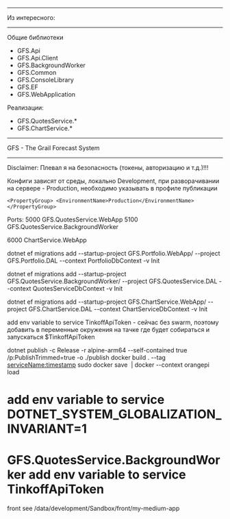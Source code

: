 ***
Из интересного:
*** 
Общие библиотеки
- GFS.Api
- GFS.Api.Client
- GFS.BackgroundWorker
- GFS.Common
- GFS.ConsoleLibrary
- GFS.EF
- GFS.WebApplication

Реализации:
- GFS.QuotesService.*
- GFS.ChartService.*

***
GFS - The Grail Forecast System
***

Disclaimer: Плевал я на безопасность (токены, авторизацию и т.д.)!!!

Конфиги зависят от среды, локально Development, при разворачивании на сервере - Production, необходимо указывать в профиле публикации

``
<PropertyGroup>
<EnvironmentName>Production</EnvironmentName>
</PropertyGroup>
``

Ports:
5000 GFS.QuotesService.WebApp
5100 GFS.QuotesService.BackgroundWorker

6000 ChartService.WebApp


dotnet ef migrations add --startup-project GFS.Portfolio.WebApp/ --project GFS.Portfolio.DAL --context PortfolioDbContext -v Init

dotnet ef migrations add --startup-project GFS.QuotesService.BackgroundWorker/ --project GFS.QuotesService.DAL --context QuotesServiceDbContext -v Init

dotnet ef migrations add --startup-project GFS.ChartService.WebApp/ --project GFS.ChartService.DAL --context ChartServiceDbContext -v Init

add env variable to service TinkoffApiToken - сейчас без swarm, поэтому добавить в переменные окружения на тачке где будет собираться и запускаться $TinkoffApiToken

dotnet publish -c Release -r alpine-arm64 --self-contained true /p:PublishTrimmed=true -o ./publish
docker build . --tag <serviceName:timestamp>
sudo docker save <image> | docker --context orangepi load

# add env variable to service DOTNET_SYSTEM_GLOBALIZATION_INVARIANT=1
# GFS.QuotesService.BackgroundWorker add env variable to service TinkoffApiToken

front see /data/development/Sandbox/front/my-medium-app
